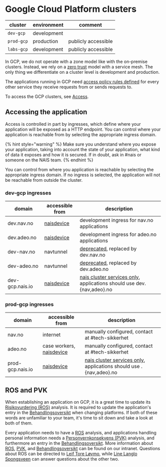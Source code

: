 # Google Cloud Platform clusters

| cluster | environment | comment |
| ------- | ----------- | ------- |
| `dev-gcp` | development | |
| `prod-gcp` | production | publicly accessible |
| `labs-gcp` | development | publicly accessible |

In GCP, we do not operate with a zone model like with the on-premise clusters.
Instead, we rely on a [zero trust] model with a service mesh.
The only thing we differentiate on a cluster level is development and production.

The applications running in GCP need [access policy rules defined](../nais-application/access-policy.md) for every other service they receive requests from or sends requests to.

To access the GCP clusters, see [Access].

## Accessing the application

Access is controlled in part by ingresses, which define where your application will be exposed as a HTTP endpoint.
You can control where your application is reachable from by selecting the appropriate ingress domain.

{% hint style="warning" %}
Make sure you understand where you expose your application, taking into account
the state of your application, what kind of data it exposes and how it is
secured. If in doubt, ask in #nais or someone on the NAIS team.
{% endhint %}

You can control from where you application is reachable by selecting the appropriate ingress domain.
If no ingress is selected, the application will not be reachable from outside the cluster.

### dev-gcp ingresses

| domain | accessible from | description |
| ------ | --------------- | ----------- |
| dev.nav.no | [naisdevice](../device/README.md) | development ingress for nav.no applications |
| dev.adeo.no | [naisdevice](../device/README.md) | development ingress for adeo.no applications |
| dev-nav.no | navtunnel | [deprecated](https://github.com/navikt/pig/blob/master/kubeops/adr/004-common-ingresses.md), replaced by dev.nav.no |
| dev-adeo.no | navtunnel | [deprecated](https://github.com/navikt/pig/blob/master/kubeops/adr/004-common-ingresses.md), replaced by dev.adeo.no |
| dev-gcp.nais.io | [naisdevice](../device/README.md) | [nais cluster services only](https://github.com/navikt/pig/blob/master/kubeops/adr/004-common-ingresses.md), applications should use dev.{nav,adeo}.no |

### prod-gcp ingresses

| domain | accessible from | description |
| ------ | --------------- | ----------- |
| nav.no | internet | manually configured, contact at #tech-sikkerhet |
| adeo.no | case workers, [naisdevice](../device/README.md) | manually configured, contact at #tech-sikkerhet |
| prod-gcp.nais.io | [naisdevice](../device/README.md) | [nais cluster services only](https://github.com/navikt/pig/blob/master/kubeops/adr/004-common-ingresses.md), applications should use .{nav,adeo}.no |

## ROS and PVK

When establishing an application on GCP, it is a great time to update its [Risikovurdering (ROS)][ROS] analysis.
It is required to update the application's entry in the [Behandlingsoversikt] when changing platforms.
If both of these words are unfamiliar to your team, it's time to sit down and take a look at both of them.

Every application needs to have a [ROS] analysis, and applications handling personal information needs a
[Personvernkonsekvens (PVK)][PVK] analysis, and furthermore an entry in the [Behandlingsoversikt]. More information
about [ROS], [PVK], and [Behandlingsoversikt] can be found on our intranet. Questions about ROS can be directed
to [Leif Tore Løvmo], while [Line Langlo Spongsveen] can answer questions about the other two.

[Teams]: ../basics/teams.md
[Access]: ../basics/access.md#google-cloud-platform-gcp
[Leif Tore Løvmo]: https://nav-it.slack.com/messages/DB4DDCACF
[Line Langlo Spongsveen]: https://nav-it.slack.com/messages/DNXJ7PMH7
[ROS]: https://navno.sharepoint.com/sites/intranett-it/SitePages/Risikovurderinger.aspx
[PVK]: https://navno.sharepoint.com/sites/intranett-personvern/SitePages/PVK.aspx
[Behandlingsoversikt]: https://navno.sharepoint.com/sites/intranett-personvern/SitePages/Behandlingskatalog.aspx
[zero trust]: ../appendices/zero-trust/README.md
